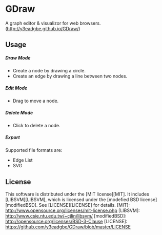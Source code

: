 # GDraw
A graph editor & visualizor for web browsers. (http://y3eadgbe.github.io/GDraw/)

## Usage
##### Draw Mode
 * Create a node by drawing a circle.
 * Create an edge by drawing a line between two nodes.

##### Edit Mode
 * Drag to move a node.

##### Delete Mode
 * Click to delete a node.

##### Export
Supported file formats are:
 * Edge List
 * SVG

## License
This software is distributed under the [MIT license][MIT].
It includes [LIBSVM][LIBSVM], which is licensed under the [modefied BSD license][modifiedBSD].
See [LICENSE][LICENSE] for details.
[MIT]: http://www.opensource.org/licenses/mit-license.php
[LIBSVM]: http://www.csie.ntu.edu.tw/~cjlin/libsvm/
[modifiedBSD]: http://opensource.org/licenses/BSD-3-Clause
[LICENSE]: https://github.com/y3eadgbe/GDraw/blob/master/LICENSE
